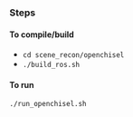### Steps

#### To compile/build
* `cd scene_recon/openchisel`
* `./build_ros.sh`

#### To run
`./run_openchisel.sh`
